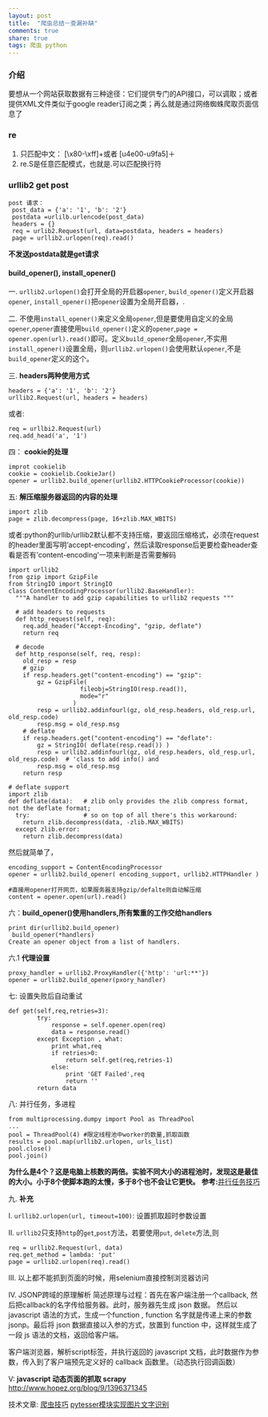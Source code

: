 ```yaml
---
layout: post
title:  "爬虫总结－查漏补缺"
comments: true
share: true
tags: 爬虫 python
---
```


### 介绍

要想从一个网站获取数据有三种途径：它们提供专门的API接口，可以调取；或者提供XML文件类似于google reader订阅之类；再么就是通过网络蜘蛛爬取页面信息了

### re

1. 只匹配中文： [\x80-\xff]+或者 [u4e00-u9fa5]＋
2. re.S是任意匹配模式，也就是.可以匹配换行符

### urllib2 get post

    post 请求：
     post_data = {'a': '1', 'b': '2'}
     postdata =urlilb.urlencode(post_data)
     headers = {}
     req = urlib2.Request(url, data=postdata, headers = headers)
     page = urllib2.urlopen(req).read()

**不发送postdata就是get请求**

#### **build_opener(), install_opener()**

一. `urllib2.urlopen()`会打开全局的开启器`opener`, `build_opener()`定义开启器`opener`,    `install_opener()`把`opener`设置为全局开启器，.

二. 不使用`install_opener()`来定义全局`opener`,但是要使用自定义的全局`opener`,`opener`直接使用`build_opener()`定义的`opener`,`page = opener.open(url).read()`即可。定义`build_opener`全局`opener`,不实用`install_opener()`设置全局，则`urllib2.urlopen()`会使用默认`opener`,不是`build_opener`定义的这个。

三. **headers两种使用方式**

    headers = {'a': '1', 'b': '2'}
    urllib2.Request(url, headers = headers)

或者:

    req = urllbi2.Request(url)
    req.add_head('a', '1')

四： **cookie的处理**

    improt cookielib
    cookie = cookielib.CookieJar()
    opener = urllib2.build_opener(urllib2.HTTPCookieProcessor(cookie))
    
五: **解压缩服务器返回的内容的处理**

    import zlib
    page = zlib.decompress(page, 16+zlib.MAX_WBITS)

或者:python的urllib/urllib2默认都不支持压缩，要返回压缩格式，必须在request的header里面写明’accept-encoding’，然后读取response后更要检查header查看是否有’content-encoding’一项来判断是否需要解码

    import urllib2
    from gzip import GzipFile
    from StringIO import StringIO
    class ContentEncodingProcessor(urllib2.BaseHandler):
      """A handler to add gzip capabilities to urllib2 requests """
     
      # add headers to requests
      def http_request(self, req):
        req.add_header("Accept-Encoding", "gzip, deflate")
        return req
     
      # decode
      def http_response(self, req, resp):
        old_resp = resp
        # gzip
        if resp.headers.get("content-encoding") == "gzip":
            gz = GzipFile(
                        fileobj=StringIO(resp.read()),
                        mode="r"
                      )
            resp = urllib2.addinfourl(gz, old_resp.headers, old_resp.url, old_resp.code)
            resp.msg = old_resp.msg
        # deflate
        if resp.headers.get("content-encoding") == "deflate":
            gz = StringIO( deflate(resp.read()) )
            resp = urllib2.addinfourl(gz, old_resp.headers, old_resp.url, old_resp.code)  # 'class to add info() and
            resp.msg = old_resp.msg
        return resp
     
    # deflate support
    import zlib
    def deflate(data):   # zlib only provides the zlib compress format, not the deflate format;
      try:               # so on top of all there's this workaround:
        return zlib.decompress(data, -zlib.MAX_WBITS)
      except zlib.error:
        return zlib.decompress(data)

然后就简单了，

    encoding_support = ContentEncodingProcessor
    opener = urllib2.build_opener( encoding_support, urllib2.HTTPHandler )
     
    #直接用opener打开网页，如果服务器支持gzip/defalte则自动解压缩
    content = opener.open(url).read()

六：**build_opener()使用handlers,所有繁重的工作交给handlers**

    print dir(urllib2.build_opener)
     build_opener(*handlers)
    Create an opener object from a list of handlers.
    
六.1 **代理设置**

    proxy_handler = urllib2.ProxyHandler({'http': 'url:**'})
    opener = urllib2.build_opener(pxory_handler)
    
七: 设置失败后自动重试

    def get(self,req,retries=3):
            try:
                response = self.opener.open(req)
                data = response.read()
            except Exception , what:
                print what,req
                if retries>0:
                    return self.get(req,retries-1)
                else:
                    print 'GET Failed',req
                    return ''
            return data

八: 并行任务，多进程

    from multiprocessing.dumpy import Pool as ThreadPool
    ...
    pool = ThreadPool(4) #限定线程池中worker的数量,抓取函数
    results = pool.map(urllib2.urlopen, urls_list)
    pool.close()
    pool.join()

**为什么是4个？这是电脑上核数的两倍。实验不同大小的进程池时，发现这是最佳的大小。小于8个使脚本跑的太慢，多于8个也不会让它更快。**
**参考:**[并行任务技巧](http://www.jinglingshu.org/?p=6357)

九. **补充**

I. `urllib2.urlopen(url, timeout=100)`: 
设置抓取超时参数设置

II. `urllib2`只支持`http`的`get`,`post`方法，若要使用`put`, `delete`方法,则

    req = urllib2.Request(url, data)
    req.get_method = lambda: 'put'
    page = urllib2.urlopen(req).read()
    
III. 以上都不能抓到页面的时候，用selenium直接控制浏览器访问
     
IV. JSONP跨域的原理解析 
简述原理与过程：首先在客户端注册一个callback, 然后把callback的名字传给服务器。此时，服务器先生成 json 数据。 然后以 javascript 语法的方式，生成一个function , function 名字就是传递上来的参数 jsonp。最后将 json 数据直接以入参的方式，放置到 function 中，这样就生成了一段 js 语法的文档，返回给客户端。

客户端浏览器，解析script标签，并执行返回的 javascript 文档，此时数据作为参数，传入到了客户端预先定义好的 callback 函数里。（动态执行回调函数）

V: **javascript 动态页面的抓取 scrapy**
http://www.hopez.org/blog/9/1396371345


技术文章:
[爬虫技巧](http://www.pythonclub.org/python-network-application/observer-spider)
[pytesser模块实现图片文字识别](http://www.jinglingshu.org/?p=9281)

























